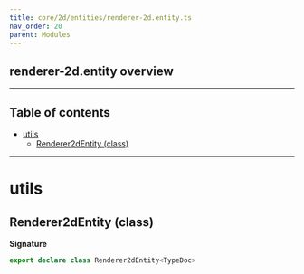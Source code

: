 ```yaml
---
title: core/2d/entities/renderer-2d.entity.ts
nav_order: 20
parent: Modules
---
```


## renderer-2d.entity overview

---

<h2 class="text-delta">Table of contents</h2>

- [utils](#utils)
  - [Renderer2dEntity (class)](#renderer2dentity-class)

---

# utils

## Renderer2dEntity (class)

**Signature**

```ts
export declare class Renderer2dEntity<TypeDoc>
```
